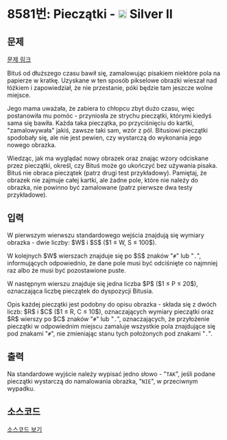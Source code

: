 # 8581번: Pieczątki - <img src="https://static.solved.ac/tier_small/9.svg" style="height:20px" /> Silver II

<!-- performance -->

<!-- 문제 제출 후 깃허브에 푸시를 했을 때 제출한 코드의 성능이 입력될 공간입니다.-->

<!-- end -->

## 문제

[문제 링크](https://boj.kr/8581)


<p>Bituś od dłuższego czasu bawił się, zamalowując pisakiem niektóre pola na papierze w kratkę. Uzyskane w ten sposób pikselowe obrazki wieszał nad łóżkiem i zapowiedział, że nie przestanie, póki będzie tam jeszcze wolne miejsce.</p>

<p>Jego mama uważała, że zabiera to chłopcu zbyt dużo czasu, więc postanowiła mu pomóc - przyniosła ze strychu pieczątki, którymi kiedyś sama się bawiła. Każda taka pieczątka, po przyciśnięciu do kartki, "zamalowywała" jakiś, zawsze taki sam, wzór z pól. Bitusiowi pieczątki spodobały się, ale nie jest pewien, czy wystarczą do wykonania jego nowego obrazka.</p>

<p>Wiedząc, jak ma wyglądać nowy obrazek oraz znając wzory odciskane przez pieczątki, określ, czy Bituś może go ukończyć bez używania pisaka. Bituś nie obraca pieczątek (patrz drugi test przykładowy). Pamiętaj, że obrazek nie zajmuje całej kartki, ale żadne pole, które nie należy do obrazka, nie powinno być zamalowane (patrz pierwsze dwa testy przykładowe).</p>



## 입력


<p>W pierwszym wierwszu standardowego wejścia znajdują się wymiary obrazka - dwie liczby: $W$&nbsp;i $S$&nbsp;($1 ≤ W, S ≤ 100$).</p>

<p>W kolejnych $W$&nbsp;wierszach znajduje się po $S$&nbsp;znaków "<code>#</code>" lub "<code>.</code>", informujących odpowiednio, że dane pole musi być odciśnięte co najmniej raz albo że musi być pozostawione puste.</p>

<p>W następnym wierszu znajduje się jedna liczba $P$&nbsp;($1 ≤ P ≤ 20$), oznaczająca liczbę pieczątek do dyspozycji Bitusia.</p>

<p>Opis każdej pieczątki jest podobny do opisu obrazka - składa się z dwóch liczb: $R$&nbsp;i $C$&nbsp;($1 ≤ R, C ≤ 10$), oznaczających wymiary pieczątki oraz $R$&nbsp;wierszy po $C$&nbsp;znaków "<code>#</code>" lub "<code>.</code>", oznaczających, że przyłożenie pieczątki w odpowiednim miejscu zamaluje wszystkie pola znajdujące się pod znakami "<code>#</code>", nie zmieniając stanu tych położonych pod znakami "<code>.</code>".</p>



## 출력


<p>Na standardowe wyjście należy wypisać jedno słowo - "<code>TAK</code>", jeśli podane pieczątki wystarczą do namalowania obrazka, "<code>NIE</code>", w przeciwnym wypadku.</p>



## 소스코드

[소스코드 보기](Pieczątki.cpp)